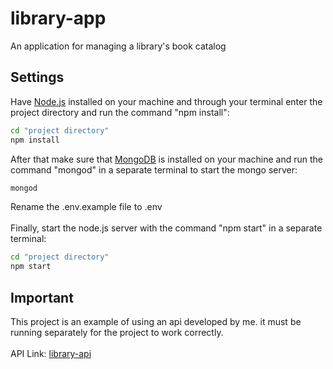 # library-app
An application for managing a library's book catalog

## Settings
Have [Node.js](https://nodejs.org/pt-br/) installed on your machine and through your terminal enter the project directory and run the command "npm install":
```sh
cd "project directory"
npm install
```
After that make sure that [MongoDB](https://www.mongodb.com/) is installed on your machine and run the command "mongod" in a separate terminal to start the mongo server:
```sh
mongod
```
Rename the .env.example file to .env<br><br>
Finally, start the node.js server with the command "npm start" in a separate terminal:
```sh
cd "project directory"
npm start
```
## Important
This project is an example of using an api developed by me. it must be running separately for the project to work correctly.
<br><br>
API Link: [library-api](https://github.com/Ryan-Menezes/library-api)
